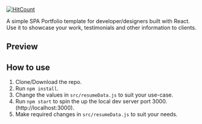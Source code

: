 [![HitCount](http://hits.dwyl.io/rbhatia46/React-Portfolio.svg)](http://hits.dwyl.io/rbhatia46/React-Portfolio)

A simple SPA Portfolio template for developer/designers built with React. Use it to showcase your work, testimonials and other information to clients.

## Preview

## How to use
1. Clone/Download the repo.
2. Run  ``` npm install ```.
3. Change the values in ```src/resumeData.js``` to suit your use-case.
4. Run ```npm start``` to spin the up the local dev server port 3000.(http://localhost:3000).
5. Make required changes in ```src/resumeData.js``` to suit your needs.

